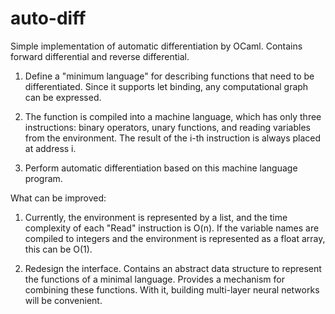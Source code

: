 # auto-diff

Simple implementation of automatic differentiation by OCaml. Contains forward differential and reverse differential.

1. Define a "minimum language" for describing functions that need to be differentiated. Since it supports let binding, any computational graph can be expressed.

2. The function is compiled into a machine language, which has only three instructions: binary operators, unary functions, and reading variables from the environment. The result of the i-th instruction is always placed at address i.

3. Perform automatic differentiation based on this machine language program.

What can be improved:

1. Currently, the environment is represented by a list, and the time complexity of each "Read" instruction is O(n). If the variable names are compiled to integers and the environment is represented as a float array, this can be O(1).

2. Redesign the interface. Contains an abstract data structure to represent the functions of a minimal language. Provides a mechanism for combining these functions. With it, building multi-layer neural networks will be convenient.
